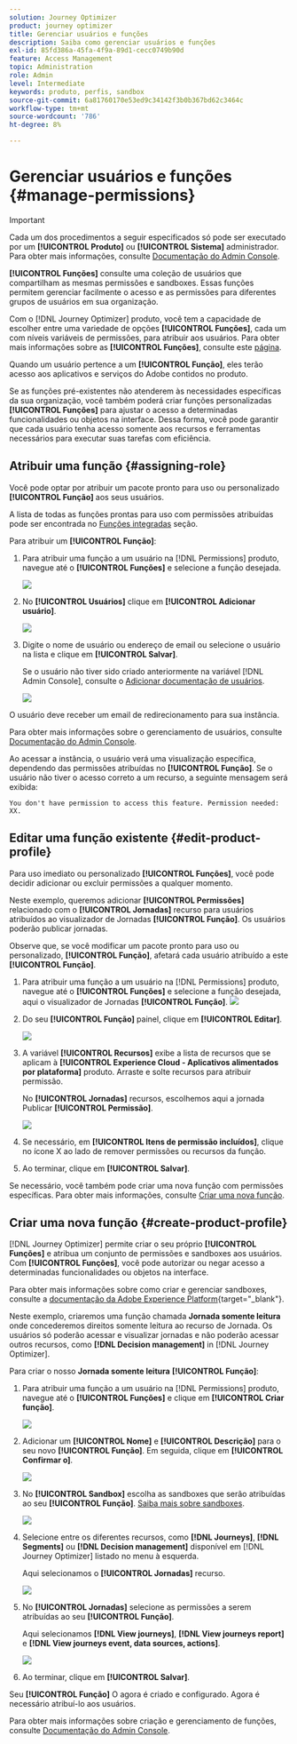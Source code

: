 ```yaml
---
solution: Journey Optimizer
product: journey optimizer
title: Gerenciar usuários e funções
description: Saiba como gerenciar usuários e funções
exl-id: 85fd386a-45fa-4f9a-89d1-cecc0749b90d
feature: Access Management
topic: Administration
role: Admin
level: Intermediate
keywords: produto, perfis, sandbox
source-git-commit: 6a81760170e53ed9c34142f3b0b367bd62c3464c
workflow-type: tm+mt
source-wordcount: '786'
ht-degree: 8%

---
```


# Gerenciar usuários e funções {#manage-permissions}

>[!IMPORTANT]
>
> Cada um dos procedimentos a seguir especificados só pode ser executado por um **[!UICONTROL Produto]** ou **[!UICONTROL Sistema]** administrador. Para obter mais informações, consulte [Documentação do Admin Console](https://helpx.adobe.com/enterprise/admin-guide.html/enterprise/using/admin-roles.ug.html).

**[!UICONTROL Funções]** consulte uma coleção de usuários que compartilham as mesmas permissões e sandboxes. Essas funções permitem gerenciar facilmente o acesso e as permissões para diferentes grupos de usuários em sua organização.

Com o [!DNL Journey Optimizer] produto, você tem a capacidade de escolher entre uma variedade de opções **[!UICONTROL Funções]**, cada um com níveis variáveis de permissões, para atribuir aos usuários. Para obter mais informações sobre as **[!UICONTROL Funções]**, consulte este [página](ootb-product-profiles.md).

Quando um usuário pertence a um **[!UICONTROL Função]**, eles terão acesso aos aplicativos e serviços do Adobe contidos no produto.

Se as funções pré-existentes não atenderem às necessidades específicas da sua organização, você também poderá criar funções personalizadas **[!UICONTROL Funções]** para ajustar o acesso a determinadas funcionalidades ou objetos na interface. Dessa forma, você pode garantir que cada usuário tenha acesso somente aos recursos e ferramentas necessários para executar suas tarefas com eficiência.

## Atribuir uma função {#assigning-role}

Você pode optar por atribuir um pacote pronto para uso ou personalizado **[!UICONTROL Função]** aos seus usuários.

A lista de todas as funções prontas para uso com permissões atribuídas pode ser encontrada no [Funções integradas](ootb-product-profiles.md) seção.

Para atribuir um **[!UICONTROL Função]**:

1. Para atribuir uma função a um usuário na [!DNL Permissions] produto, navegue até o **[!UICONTROL Funções]** e selecione a função desejada.

   ![](assets/do-not-localize/access_control_2.png)

1. No **[!UICONTROL Usuários]** clique em **[!UICONTROL Adicionar usuário]**.

   ![](assets/do-not-localize/access_control_3.png)

1. Digite o nome de usuário ou endereço de email ou selecione o usuário na lista e clique em **[!UICONTROL Salvar]**.

   Se o usuário não tiver sido criado anteriormente na variável [!DNL Admin Console], consulte o [Adicionar documentação de usuários](https://helpx.adobe.com/enterprise/admin-guide.html/enterprise/using/manage-users-individually.ug.html#add-users).

   ![](assets/do-not-localize/access_control_4.png)

O usuário deve receber um email de redirecionamento para sua instância.

Para obter mais informações sobre o gerenciamento de usuários, consulte [Documentação do Admin Console](https://helpx.adobe.com/enterprise/admin-guide.html/enterprise/using/manage-users-individually.ug.html).

Ao acessar a instância, o usuário verá uma visualização específica, dependendo das permissões atribuídas no **[!UICONTROL Função]**. Se o usuário não tiver o acesso correto a um recurso, a seguinte mensagem será exibida:

`You don't have permission to access this feature. Permission needed: XX.`

## Editar uma função existente {#edit-product-profile}

Para uso imediato ou personalizado **[!UICONTROL Funções]**, você pode decidir adicionar ou excluir permissões a qualquer momento.

Neste exemplo, queremos adicionar **[!UICONTROL Permissões]** relacionado com o **[!UICONTROL Jornadas]** recurso para usuários atribuídos ao visualizador de Jornadas **[!UICONTROL Função]**. Os usuários poderão publicar jornadas.

Observe que, se você modificar um pacote pronto para uso ou personalizado, **[!UICONTROL Função]**, afetará cada usuário atribuído a este **[!UICONTROL Função]**.

1. Para atribuir uma função a um usuário na [!DNL Permissions] produto, navegue até o **[!UICONTROL Funções]** e selecione a função desejada, aqui o visualizador de Jornadas **[!UICONTROL Função]**.
   ![](assets/do-not-localize/access_control_5.png)

1. Do seu **[!UICONTROL Função]** painel, clique em **[!UICONTROL Editar]**.

   ![](assets/do-not-localize/access_control_6.png)

1. A variável **[!UICONTROL Recursos]** exibe a lista de recursos que se aplicam à **[!UICONTROL Experience Cloud - Aplicativos alimentados por plataforma]** produto. Arraste e solte recursos para atribuir permissão.

   No **[!UICONTROL Jornadas]** recursos, escolhemos aqui a jornada Publicar **[!UICONTROL Permissão]**.

   ![](assets/do-not-localize/access_control_14.png)

1. Se necessário, em **[!UICONTROL Itens de permissão incluídos]**, clique no ícone X ao lado de remover permissões ou recursos da função.

1. Ao terminar, clique em **[!UICONTROL Salvar]**.

Se necessário, você também pode criar uma nova função com permissões específicas. Para obter mais informações, consulte [Criar uma nova função](#create-product-profile).

## Criar uma nova função {#create-product-profile}

[!DNL Journey Optimizer] permite criar o seu próprio **[!UICONTROL Funções]** e atribua um conjunto de permissões e sandboxes aos usuários. Com **[!UICONTROL Funções]**, você pode autorizar ou negar acesso a determinadas funcionalidades ou objetos na interface.

Para obter mais informações sobre como criar e gerenciar sandboxes, consulte a [documentação da Adobe Experience Platform](https://experienceleague.adobe.com/docs/experience-platform/sandbox/ui/user-guide.html?lang=pt-BR){target="_blank"}.

Neste exemplo, criaremos uma função chamada **Jornada somente leitura** onde concederemos direitos somente leitura ao recurso de Jornada. Os usuários só poderão acessar e visualizar jornadas e não poderão acessar outros recursos, como **[!DNL  Decision management]** in [!DNL Journey Optimizer].

Para criar o nosso **Jornada somente leitura** **[!UICONTROL Função]**:

1. Para atribuir uma função a um usuário na [!DNL Permissions] produto, navegue até o **[!UICONTROL Funções]** e clique em **[!UICONTROL Criar função]**.

   ![](assets/do-not-localize/access_control_9.png)

1. Adicionar um **[!UICONTROL Nome]** e **[!UICONTROL Descrição]** para o seu novo **[!UICONTROL Função]**. Em seguida, clique em **[!UICONTROL Confirmar o]**.

   ![](assets/do-not-localize/access_control_10.png)

1. No **[!UICONTROL Sandbox]** escolha as sandboxes que serão atribuídas ao seu **[!UICONTROL Função]**. [Saiba mais sobre sandboxes](sandboxes.md).

   ![](assets/do-not-localize/access_control_13.png)

1. Selecione entre os diferentes recursos, como **[!DNL Journeys]**, **[!DNL Segments]** ou **[!DNL Decision management]** disponível em [!DNL Journey Optimizer] listado no menu à esquerda.

   Aqui selecionamos o **[!UICONTROL Jornadas]** recurso.

   ![](assets/do-not-localize/access_control_11.png)

1. No **[!UICONTROL Jornadas]** selecione as permissões a serem atribuídas ao seu **[!UICONTROL Função]**.

   Aqui selecionamos **[!DNL View journeys]**, **[!DNL View journeys report]**  e **[!DNL View journeys event, data sources, actions]**.

   ![](assets/do-not-localize/access_control_12.png)

1. Ao terminar, clique em **[!UICONTROL Salvar]**.

Seu **[!UICONTROL Função]** O agora é criado e configurado. Agora é necessário atribuí-lo aos usuários.

Para obter mais informações sobre criação e gerenciamento de funções, consulte [Documentação do Admin Console](https://experienceleague.adobe.com/docs/experience-platform/access-control/abac/permissions-ui/roles.html?lang=pt-BR).
